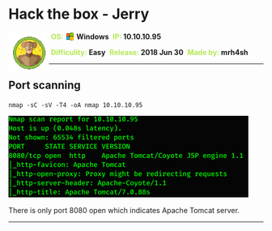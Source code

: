 # Hack the box - Jerry

<img align="left" src="logo.png">
&nbsp;<span style="color:#b5e853; font-weight: bold">OS: <img align="top" src="../../../images/windows.png"> </span><b>Windows</b>
&nbsp;<span style="color:#b5e853; font-weight: bold">IP: </span><b>10.10.10.95</b>

&nbsp;<span style="color:#b5e853; font-weight: bold">Difficulity: </span><b>Easy</b>
&nbsp;<span style="color:#b5e853; font-weight: bold">Release: </span><b>2018 Jun 30</b>
&nbsp;<span style="color:#b5e853; font-weight: bold">Made by: </span><b>mrh4sh</b>

___

## Port scanning
```
nmap -sC -sV -T4 -oA nmap 10.10.10.95
```
![Nmap results](./nmap.png)

There is only port 8080 open which indicates Apache Tomcat server.
___